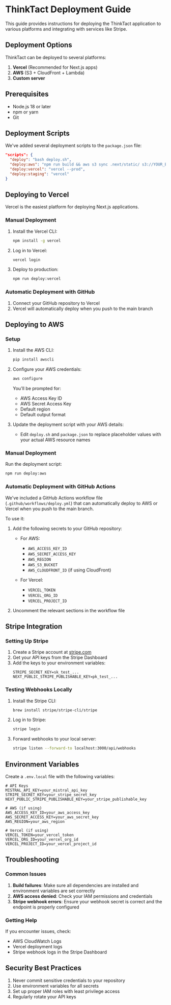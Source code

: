 # ThinkTact Deployment Guide

This guide provides instructions for deploying the ThinkTact application to various platforms and integrating with services like Stripe.

## Deployment Options

ThinkTact can be deployed to several platforms:

1. **Vercel** (Recommended for Next.js apps)
2. **AWS** (S3 + CloudFront + Lambda)
3. **Custom server**

## Prerequisites

- Node.js 18 or later
- npm or yarn
- Git

## Deployment Scripts

We've added several deployment scripts to the `package.json` file:

```json
"scripts": {
  "deploy": "bash deploy.sh",
  "deploy:aws": "npm run build && aws s3 sync .next/static/ s3://YOUR_BUCKET_NAME/_next/static/ && aws s3 sync out/ s3://YOUR_BUCKET_NAME/",
  "deploy:vercel": "vercel --prod",
  "deploy:staging": "vercel"
}
```

## Deploying to Vercel

Vercel is the easiest platform for deploying Next.js applications.

### Manual Deployment

1. Install the Vercel CLI:
   ```bash
   npm install -g vercel
   ```

2. Log in to Vercel:
   ```bash
   vercel login
   ```

3. Deploy to production:
   ```bash
   npm run deploy:vercel
   ```

### Automatic Deployment with GitHub

1. Connect your GitHub repository to Vercel
2. Vercel will automatically deploy when you push to the main branch

## Deploying to AWS

### Setup

1. Install the AWS CLI:
   ```bash
   pip install awscli
   ```

2. Configure your AWS credentials:
   ```bash
   aws configure
   ```
   You'll be prompted for:
   - AWS Access Key ID
   - AWS Secret Access Key
   - Default region
   - Default output format

3. Update the deployment script with your AWS details:
   - Edit `deploy.sh` and `package.json` to replace placeholder values with your actual AWS resource names

### Manual Deployment

Run the deployment script:
```bash
npm run deploy:aws
```

### Automatic Deployment with GitHub Actions

We've included a GitHub Actions workflow file (`.github/workflows/deploy.yml`) that can automatically deploy to AWS or Vercel when you push to the main branch.

To use it:

1. Add the following secrets to your GitHub repository:
   - For AWS:
     - `AWS_ACCESS_KEY_ID`
     - `AWS_SECRET_ACCESS_KEY`
     - `AWS_REGION`
     - `AWS_S3_BUCKET`
     - `AWS_CLOUDFRONT_ID` (if using CloudFront)
   
   - For Vercel:
     - `VERCEL_TOKEN`
     - `VERCEL_ORG_ID`
     - `VERCEL_PROJECT_ID`

2. Uncomment the relevant sections in the workflow file

## Stripe Integration

### Setting Up Stripe

1. Create a Stripe account at [stripe.com](https://stripe.com)
2. Get your API keys from the Stripe Dashboard
3. Add the keys to your environment variables:
   ```
   STRIPE_SECRET_KEY=sk_test_...
   NEXT_PUBLIC_STRIPE_PUBLISHABLE_KEY=pk_test_...
   ```

### Testing Webhooks Locally

1. Install the Stripe CLI:
   ```bash
   brew install stripe/stripe-cli/stripe
   ```

2. Log in to Stripe:
   ```bash
   stripe login
   ```

3. Forward webhooks to your local server:
   ```bash
   stripe listen --forward-to localhost:3000/api/webhooks
   ```

## Environment Variables

Create a `.env.local` file with the following variables:

```
# API Keys
MISTRAL_API_KEY=your_mistral_api_key
STRIPE_SECRET_KEY=your_stripe_secret_key
NEXT_PUBLIC_STRIPE_PUBLISHABLE_KEY=your_stripe_publishable_key

# AWS (if using)
AWS_ACCESS_KEY_ID=your_aws_access_key
AWS_SECRET_ACCESS_KEY=your_aws_secret_key
AWS_REGION=your_aws_region

# Vercel (if using)
VERCEL_TOKEN=your_vercel_token
VERCEL_ORG_ID=your_vercel_org_id
VERCEL_PROJECT_ID=your_vercel_project_id
```

## Troubleshooting

### Common Issues

1. **Build failures**: Make sure all dependencies are installed and environment variables are set correctly
2. **AWS access denied**: Check your IAM permissions and credentials
3. **Stripe webhook errors**: Ensure your webhook secret is correct and the endpoint is properly configured

### Getting Help

If you encounter issues, check:
- AWS CloudWatch Logs
- Vercel deployment logs
- Stripe webhook logs in the Stripe Dashboard

## Security Best Practices

1. Never commit sensitive credentials to your repository
2. Use environment variables for all secrets
3. Set up proper IAM roles with least privilege access
4. Regularly rotate your API keys 